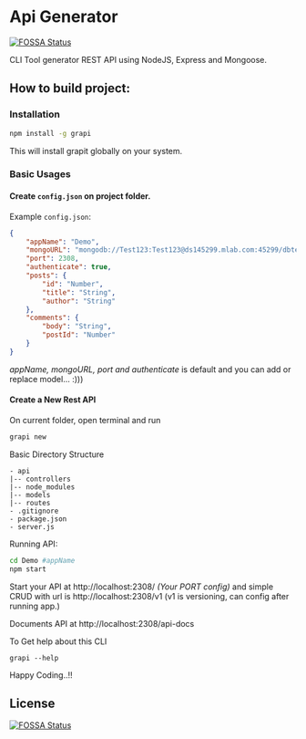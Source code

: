 # Api Generator
[![FOSSA Status](https://app.fossa.io/api/projects/git%2Bgithub.com%2Ff97%2Fgrapi.svg?type=shield)](https://app.fossa.io/projects/git%2Bgithub.com%2Ff97%2Fgrapi?ref=badge_shield)

CLI Tool generator REST API  using NodeJS, Express and Mongoose.

## How to build project:

### Installation

```bash
npm install -g grapi
```

This will install grapit globally on your system.

### Basic Usages

#### Create `config.json` on project folder.

Example `config.json`:

```json
{
    "appName": "Demo",
    "mongoURL": "mongodb://Test123:Test123@ds145299.mlab.com:45299/dbtest123",
    "port": 2308,
    "authenticate": true,
    "posts": {
        "id": "Number",
        "title": "String",
        "author": "String"
    },
    "comments": {
        "body": "String",
        "postId": "Number"
    }
}
```

*appName, mongoURL, port and authenticate* is default and you can add or replace model... :)))

#### Create a New Rest API

On current folder, open terminal and run 

```bash
grapi new
```

Basic Directory Structure
```
- api
|-- controllers
|-- node_modules
|-- models
|-- routes
- .gitignore
- package.json
- server.js
```

Running API:

```bash
cd Demo #appName
npm start
```

Start your API at http://localhost:2308/ *(Your PORT config)* and simple CRUD with url is http://localhost:2308/v1 (v1 is versioning, can config after running app.)

Documents API at http://localhost:2308/api-docs

To Get help about this CLI

```
grapi --help
```

Happy Coding..!!

## License
[![FOSSA Status](https://app.fossa.io/api/projects/git%2Bgithub.com%2Ff97%2Fgrapi.svg?type=large)](https://app.fossa.io/projects/git%2Bgithub.com%2Ff97%2Fgrapi?ref=badge_large)